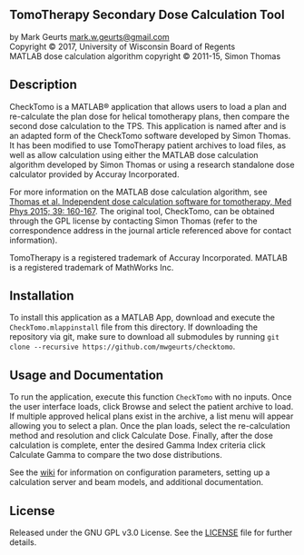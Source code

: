## TomoTherapy Secondary Dose Calculation Tool

by Mark Geurts <mark.w.geurts@gmail.com>
<br>Copyright &copy; 2017, University of Wisconsin Board of Regents
<br>MATLAB dose calculation algorithm copyright &copy; 2011-15, Simon Thomas

## Description

CheckTomo is a MATLAB&reg; application that allows users to load a plan and re-calculate the plan dose for helical tomotherapy plans, then compare the second dose calculation to the TPS. This application is named after and is an adapted form of the CheckTomo software developed by Simon Thomas. It has been modified to use TomoTherapy patient archives to load files, as well as allow calculation using either the MATLAB dose calculation algorithm developed by Simon Thomas or using a research standalone dose calculator provided by Accuray Incorporated.

For more information on the MATLAB dose calculation algorithm, see [Thomas et al. Independent dose calculation software for tomotherapy, Med Phys 2015; 39: 160-167](http://onlinelibrary.wiley.com/doi/10.1118/1.3668061/full). The original tool, CheckTomo, can be obtained through the GPL license by contacting Simon Thomas (refer to the correspondence address in the journal article referenced above for contact information).

TomoTherapy is a registered trademark of Accuray Incorporated. MATLAB is a registered trademark of MathWorks Inc.

## Installation

To install this application as a MATLAB App, download and execute the `CheckTomo.mlappinstall` file from this directory. If downloading the repository via git, make sure to download all submodules by running  `git clone --recursive https://github.com/mwgeurts/checktomo`.

## Usage and Documentation

To run the application, execute this function `CheckTomo` with no inputs. Once the user interface loads, click Browse and select the patient archive to load. If multiple approved helical plans exist in the archive, a list menu will appear allowing you to select a plan. Once the plan loads, select the re-calculation method and resolution and click Calculate Dose. Finally, after the dose calculation is complete, enter  the desired Gamma Index criteria click Calculate Gamma to compare the two  dose distributions. 

See the [wiki](../../wiki/) for information on configuration parameters, setting up a calculation server and beam models, and additional documentation.

## License

Released under the GNU GPL v3.0 License.  See the [LICENSE](LICENSE) file for further details.
